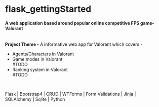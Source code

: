 # flask_gettingStarted
<h4>A web application based around popular online competitive FPS game- Valorant</h4><br>
<B>Project Theme -</B> A informative web app for Valorant which covers - <br>
<ul>
  <li>Agents/Characters in Valorant</li>
  <li>Game modes in Valorant</li>           #TODO
  <li>Ranking system in Valorant</li>       #TODO
</ul><br>

Flask | Bootstrap4 | CRUD | WTForms | Form Validations | Jinja | SQLAlchemy | Sqlite | Python
